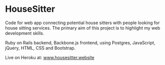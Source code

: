 HouseSitter
===========

Code for web app connecting potential house sitters with people looking for house sitting services. The primary aim of this project is to highlight my web development skills.

Ruby on Rails backend, Backbone.js frontend, using Postgres, JavaScript, jQuery, HTML, CSS and Bootstrap.

Live on Heroku at: www.housesitter.website
